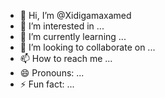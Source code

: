 - 👋 Hi, I’m @Xidigamaxamed
- 👀 I’m interested in ...
- 🌱 I’m currently learning ...
- 💞️ I’m looking to collaborate on ...
- 📫 How to reach me ...
- 😄 Pronouns: ...
- ⚡ Fun fact: ...

<!---
Xidigamaxamed/Xidigamaxamed is a ✨ special ✨ repository because its `README.md` (this file) appears on your GitHub profile.
You can click the Preview link to take a look at your changes.
--->


